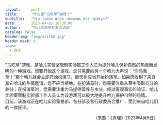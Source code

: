 ```yaml
---
layout:     post
title:      "什么是“马吃草”游戏？"
subtitle:   "Что такое игра «лошадь ест траву»?"
date:       2023-04-05 18:30:00
author:     "哈儿实验室外事活动部"
catalog: false
header-img: "img/sssr62.jpg"
header-mask: 0
tags:
  - 宣传
---
```


“马吃草”游戏，是哈儿实验室管制实验部工作人员为提升哈儿保护自然的热情而发明的一种游戏。想要开始这个游戏，您只需要向另一个哈儿大声说：“你马我草！”那个哈儿就会立即开始扮演马，而您则应当开始扮演草。如果您收到了来自其它哈儿的热情邀请，您不应当拒绝。在扮演马时，您需要注重从草中吸取充分的养分；在扮演草时，您需要注重为马提供营养与水分。经过客观事实的验证，哈儿实验室管制实验部工作人员认为该游戏可以极大地提升哈儿保护自然的热情。  
目前，该游戏正在哈儿实验室总部、各分部及各行政委员会推广，受到来自哈儿们的一致好评。
<div style="text-align: right">（来自：《真理》2023年4月5日）</div>